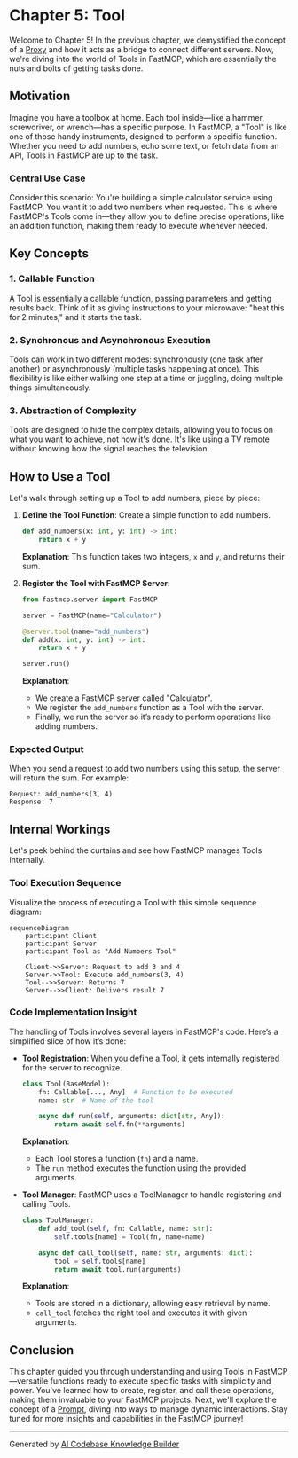 # Chapter 5: Tool

Welcome to Chapter 5! In the previous chapter, we demystified the concept of a [Proxy](04_proxy_.md) and how it acts as a bridge to connect different servers. Now, we're diving into the world of Tools in FastMCP, which are essentially the nuts and bolts of getting tasks done.

## Motivation

Imagine you have a toolbox at home. Each tool inside—like a hammer, screwdriver, or wrench—has a specific purpose. In FastMCP, a "Tool" is like one of those handy instruments, designed to perform a specific function. Whether you need to add numbers, echo some text, or fetch data from an API, Tools in FastMCP are up to the task.

### Central Use Case

Consider this scenario: You're building a simple calculator service using FastMCP. You want it to add two numbers when requested. This is where FastMCP's Tools come in—they allow you to define precise operations, like an addition function, making them ready to execute whenever needed.

## Key Concepts

### 1. Callable Function

A Tool is essentially a callable function, passing parameters and getting results back. Think of it as giving instructions to your microwave: "heat this for 2 minutes," and it starts the task.

### 2. Synchronous and Asynchronous Execution

Tools can work in two different modes: synchronously (one task after another) or asynchronously (multiple tasks happening at once). This flexibility is like either walking one step at a time or juggling, doing multiple things simultaneously.

### 3. Abstraction of Complexity

Tools are designed to hide the complex details, allowing you to focus on what you want to achieve, not how it's done. It's like using a TV remote without knowing how the signal reaches the television.

## How to Use a Tool

Let's walk through setting up a Tool to add numbers, piece by piece:

1. **Define the Tool Function**: Create a simple function to add numbers.

   ```python
   def add_numbers(x: int, y: int) -> int:
       return x + y
   ```

   **Explanation**: This function takes two integers, `x` and `y`, and returns their sum.

2. **Register the Tool with FastMCP Server**:

   ```python
   from fastmcp.server import FastMCP

   server = FastMCP(name="Calculator")

   @server.tool(name="add_numbers")
   def add(x: int, y: int) -> int:
       return x + y

   server.run()
   ```

   **Explanation**: 
   - We create a FastMCP server called "Calculator".
   - We register the `add_numbers` function as a Tool with the server. 
   - Finally, we run the server so it’s ready to perform operations like adding numbers.

### Expected Output

When you send a request to add two numbers using this setup, the server will return the sum. For example:
```
Request: add_numbers(3, 4)
Response: 7
```

## Internal Workings

Let's peek behind the curtains and see how FastMCP manages Tools internally.

### Tool Execution Sequence

Visualize the process of executing a Tool with this simple sequence diagram:

```mermaid
sequenceDiagram
    participant Client
    participant Server
    participant Tool as "Add Numbers Tool"

    Client->>Server: Request to add 3 and 4
    Server->>Tool: Execute add_numbers(3, 4)
    Tool-->>Server: Returns 7
    Server-->>Client: Delivers result 7
```

### Code Implementation Insight

The handling of Tools involves several layers in FastMCP's code. Here’s a simplified slice of how it’s done:

- **Tool Registration**: When you define a Tool, it gets internally registered for the server to recognize.

  ```python
  class Tool(BaseModel):
      fn: Callable[..., Any]  # Function to be executed
      name: str  # Name of the tool

      async def run(self, arguments: dict[str, Any]):
          return await self.fn(**arguments)
  ```

  **Explanation**:
  - Each Tool stores a function (`fn`) and a name.
  - The `run` method executes the function using the provided arguments.

- **Tool Manager**: FastMCP uses a ToolManager to handle registering and calling Tools.

  ```python
  class ToolManager:
      def add_tool(self, fn: Callable, name: str):
          self.tools[name] = Tool(fn, name=name)

      async def call_tool(self, name: str, arguments: dict):
          tool = self.tools[name]
          return await tool.run(arguments)
  ```

  **Explanation**:
  - Tools are stored in a dictionary, allowing easy retrieval by name.
  - `call_tool` fetches the right tool and executes it with given arguments.

## Conclusion

This chapter guided you through understanding and using Tools in FastMCP—versatile functions ready to execute specific tasks with simplicity and power. You've learned how to create, register, and call these operations, making them invaluable to your FastMCP projects. Next, we'll explore the concept of a [Prompt](06_prompt.md), diving into ways to manage dynamic interactions. Stay tuned for more insights and capabilities in the FastMCP journey!

---

Generated by [AI Codebase Knowledge Builder](https://github.com/The-Pocket/Tutorial-Codebase-Knowledge)